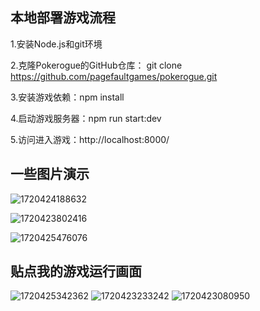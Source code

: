 ## 本地部署游戏流程

1.安装Node.js和git环境

2.克隆Pokerogue的GitHub仓库： git clone https://github.com/pagefaultgames/pokerogue.git   

3.安装游戏依赖：npm install   

4.启动游戏服务器：npm run start:dev

5.访问进入游戏：http://localhost:8000/  

## 一些图片演示

![1720424188632](https://github.com/jiangwang-coding/jiangwang-coding.github.io/assets/138269898/bed95af9-210b-4835-9f9b-7449dd7001c2)

![1720423802416](https://github.com/jiangwang-coding/jiangwang-coding.github.io/assets/138269898/455f4abd-2c35-457a-a64c-b93da67c70a6)

![1720425476076](https://github.com/jiangwang-coding/jiangwang-coding.github.io/assets/138269898/fbb706d4-b0b5-4182-be48-63f6e2e16c34)

## 贴点我的游戏运行画面  
![1720425342362](https://github.com/jiangwang-coding/jiangwang-coding.github.io/assets/138269898/18b4f77f-a91c-428f-8d9b-d943e3785cab)
![1720423233242](https://github.com/jiangwang-coding/jiangwang-coding.github.io/assets/138269898/2e63f43f-f0d9-4eb6-868d-56c376c98e9e)
![1720423080950](https://github.com/jiangwang-coding/jiangwang-coding.github.io/assets/138269898/6d3fa5e0-6b73-4315-8136-5d18bc08003c)

